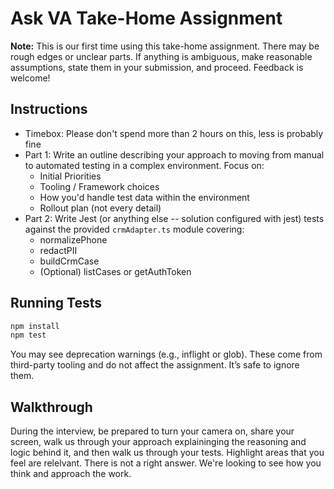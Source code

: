 # Ask VA Take-Home Assignment

**Note:** This is our first time using this take-home assignment. There may be rough edges or unclear parts. If anything is ambiguous, make reasonable assumptions, state them in your submission, and proceed. Feedback is welcome!

## Instructions

- Timebox: Please don't spend more than 2 hours on this, less is probably fine
- Part 1: Write an outline describing your approach to moving from manual to automated testing in a complex environment. Focus on:
  - Initial Priorities
  - Tooling / Framework choices
  - How you'd handle test data within the environment
  - Rollout plan (not every detail)
- Part 2: Write Jest (or anything else -- solution configured with jest) tests against the provided `crmAdapter.ts` module covering:
  - normalizePhone
  - redactPII
  - buildCrmCase
  - (Optional) listCases or getAuthToken

## Running Tests

```bash
npm install
npm test
```

You may see deprecation warnings (e.g., inflight or glob). These come from third-party tooling and do not affect the assignment. It’s safe to ignore them.

## Walkthrough 
During the interview, be prepared to turn your camera on, share your screen, walk us through your approach explaininging the reasoning and logic behind it, and then walk us through your tests. Highlight areas that you feel are relelvant. There is not a right answer. We're looking to see how you think and approach the work.

